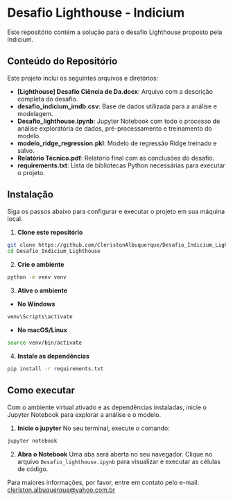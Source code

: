 # Desafio Lighthouse - Indicium
Este repositório contém a solução para o desafio Lighthouse proposto pela Indicium.

## Conteúdo do Repositório

Este projeto inclui os seguintes arquivos e diretórios:

- **[Lighthouse] Desafio Ciência de Da.docx**: Arquivo com a descrição completa do desafio.
- **desafio_indicium_imdb.csv**: Base de dados utilizada para a análise e modelagem.
- **Desafio_lighthouse.ipynb**: Jupyter Notebook com todo o processo de análise exploratória de dados, pré-processamento e treinamento do modelo.
- **modelo_ridge_regression.pkl**: Modelo de regressão Ridge treinado e salvo.
- **Relatório Técnico.pdf**: Relatório final com as conclusões do desafio.
- **requirements.txt**: Lista de bibliotecas Python necessárias para executar o projeto.


## Instalação 
Siga os passos abaixo para configurar e executar o projeto em sua máquina local.

1. **Clone este repositório**

```bash
git clone https://github.com/CleristonAlbuquerque/Desafio_Indicium_Lighthouse.git
cd Desafio_Indicium_Lighthouse
````

2. **Crie o ambiente**

```bash
python -m venv venv
```

3. **Ative o ambiente**

- **No Windows**
  
````bash
venv\Scripts\activate
````

- **No macOS/Linux**
  
````bash
source venv/bin/activate
````

4. **Instale as dependências**

```bash
pip install -r requirements.txt
````

## Como executar
Com o ambiente virtual ativado e as dependências instaladas, inicie o Jupyter Notebook para explorar a análise e o modelo.

1. **Inicie o jupyter**
No seu terminal, execute o comando:
````bash
jupyter notebook
````

2. **Abra o Notebook**
Uma aba será aberta no seu navegador. Clique no arquivo ````Desafio_lighthouse.ipynb```` para visualizar e executar as células de código.


Para maiores informações, por favor, entre em contato pelo e-mail: cleriston.albuquerque@yahoo.com.br
